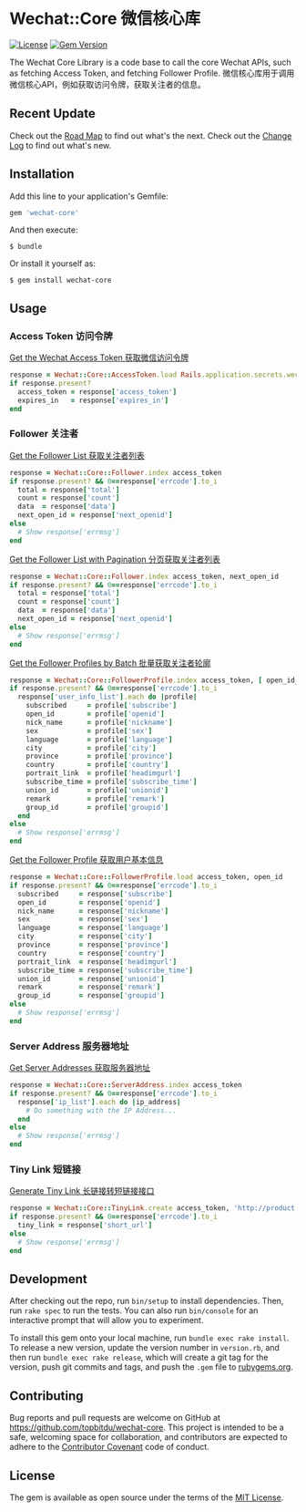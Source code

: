# Wechat::Core 微信核心库

[![License](https://img.shields.io/badge/license-MIT-green.svg)](http://opensource.org/licenses/MIT)
[![Gem Version](https://badge.fury.io/rb/wechat-core.svg)](https://badge.fury.io/rb/wechat-core)

The Wechat Core Library is a code base to call the core Wechat APIs, such as fetching Access Token, and fetching Follower Profile. 微信核心库用于调用微信核心API，例如获取访问令牌，获取关注者的信息。

## Recent Update
Check out the [Road Map](ROADMAP.md) to find out what's the next.
Check out the [Change Log](CHANGELOG.md) to find out what's new.

## Installation

Add this line to your application's Gemfile:

```ruby
gem 'wechat-core'
```

And then execute:

    $ bundle

Or install it yourself as:

    $ gem install wechat-core

## Usage



### Access Token 访问令牌

[Get the Wechat Access Token 获取微信访问令牌](http://mp.weixin.qq.com/wiki/14/9f9c82c1af308e3b14ba9b973f99a8ba.html)
```ruby
response = Wechat::Core::AccessToken.load Rails.application.secrets.wechat_app_id, Rails.application.secrets.wechat_app_secret
if response.present?
  access_token = response['access_token']
  expires_in   = response['expires_in']
end
```



### Follower 关注者

[Get the Follower List 获取关注者列表](http://mp.weixin.qq.com/wiki/0/d0e07720fc711c02a3eab6ec33054804.html)
```ruby
response = Wechat::Core::Follower.index access_token
if response.present? && 0==response['errcode'].to_i
  total = response['total']
  count = response['count']
  data  = response['data']
  next_open_id = response['next_openid']
else
  # Show response['errmsg']
end
```

[Get the Follower List with Pagination 分页获取关注者列表](http://mp.weixin.qq.com/wiki/0/d0e07720fc711c02a3eab6ec33054804.html)
```ruby
response = Wechat::Core::Follower.index access_token, next_open_id
if response.present? && 0==response['errcode'].to_i
  total = response['total']
  count = response['count']
  data  = response['data']
  next_open_id = response['next_openid']
else
  # Show response['errmsg']
end
```

[Get the Follower Profiles by Batch 批量获取关注者轮廓](http://mp.weixin.qq.com/wiki/14/bb5031008f1494a59c6f71fa0f319c66.html#.E6.89.B9.E9.87.8F.E8.8E.B7.E5.8F.96.E7.94.A8.E6.88.B7.E5.9F.BA.E6.9C.AC.E4.BF.A1.E6.81.AF)
```ruby
response = Wechat::Core::FollowerProfile.index access_token, [ open_id_1, open_id_2, ... ]
if response.present? && 0==response['errcode'].to_i
  response['user_info_list'].each do |profile|
    subscribed     = profile['subscribe']
    open_id        = profile['openid']
    nick_name      = profile['nickname']
    sex            = profile['sex']
    language       = profile['language']
    city           = profile['city']
    province       = profile['province']
    country        = profile['country']
    portrait_link  = profile['headimgurl']
    subscribe_time = profile['subscribe_time']
    union_id       = profile['unionid']
    remark         = profile['remark']
    group_id       = profile['groupid']
  end
else
  # Show response['errmsg']
end
```

[Get the Follower Profile 获取用户基本信息](http://mp.weixin.qq.com/wiki/14/bb5031008f1494a59c6f71fa0f319c66.html#.E8.8E.B7.E5.8F.96.E7.94.A8.E6.88.B7.E5.9F.BA.E6.9C.AC.E4.BF.A1.E6.81.AF.EF.BC.88.E5.8C.85.E6.8B.ACUnionID.E6.9C.BA.E5.88.B6.EF.BC.89)
```ruby
response = Wechat::Core::FollowerProfile.load access_token, open_id
if response.present? && 0==response['errcode'].to_i
  subscribed     = response['subscribe']
  open_id        = response['openid']
  nick_name      = response['nickname']
  sex            = response['sex']
  language       = response['language']
  city           = response['city']
  province       = response['province']
  country        = response['country']
  portrait_link  = response['headimgurl']
  subscribe_time = response['subscribe_time']
  union_id       = response['unionid']
  remark         = response['remark']
  group_id       = response['groupid']
else
  # Show response['errmsg']
end
```



### Server Address 服务器地址

[Get Server Addresses 获取服务器地址](http://mp.weixin.qq.com/wiki/0/2ad4b6bfd29f30f71d39616c2a0fcedc.html)
```ruby
response = Wechat::Core::ServerAddress.index access_token
if response.present? && 0==response['errcode'].to_i
  response['ip_list'].each do |ip_address|
    # Do something with the IP Address...
  end
else
  # Show response['errmsg']
end
```



### Tiny Link 短链接

[Generate Tiny Link 长链接转短链接接口](http://mp.weixin.qq.com/wiki/10/165c9b15eddcfbd8699ac12b0bd89ae6.html)
```ruby
response = Wechat::Core::TinyLink.create access_token, 'http://product.company.com/promotion/page.html'
if response.present? && 0==response['errcode'].to_i
  tiny_link = response['short_url']
else
  # Show response['errmsg']
end
```



## Development

After checking out the repo, run `bin/setup` to install dependencies. Then, run `rake spec` to run the tests. You can also run `bin/console` for an interactive prompt that will allow you to experiment.

To install this gem onto your local machine, run `bundle exec rake install`. To release a new version, update the version number in `version.rb`, and then run `bundle exec rake release`, which will create a git tag for the version, push git commits and tags, and push the `.gem` file to [rubygems.org](https://rubygems.org).

## Contributing

Bug reports and pull requests are welcome on GitHub at https://github.com/topbitdu/wechat-core. This project is intended to be a safe, welcoming space for collaboration, and contributors are expected to adhere to the [Contributor Covenant](http://contributor-covenant.org) code of conduct.


## License

The gem is available as open source under the terms of the [MIT License](http://opensource.org/licenses/MIT).

